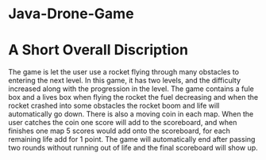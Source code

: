 # Java-Drone-Game

# A Short Overall Discription
The game is let the user use a rocket flying through many obstacles to entering the next level. In this game, it has two levels, and the difficulty increased along with the progression in the level.  The game contains a fule box and a lives box when flying the rocket the fuel decreasing and when the rocket crashed into some obstacles the rocket boom and life will automatically go down. There is also a moving coin in each map. When the user catches the coin one score will add to the scoreboard, and when finishes one map 5 scores would add onto the scoreboard, for each remaining life add for 1 point. The game will automatically end after passing two rounds without running out of life and the final scoreboard will show up.
